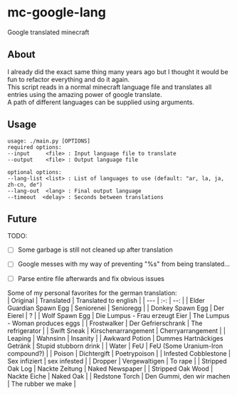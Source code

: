 # mc-google-lang
Google translated minecraft  

## About  

I already did the exact same thing many years ago but I thought it would be fun to refactor everything and do it again.  
This script reads in a normal minecraft language file and translates all entries using the amazing power of google translate.  
A path of different languages can be supplied using arguments.  

## Usage  

```
usage: ./main.py [OPTIONS]  
required options:  
--input     <file> : Input language file to translate  
--output    <file> : Output language file  

optional options:  
--lang-list <list> : List of languages to use (default: "ar, la, ja, zh-cn, de")  
--lang-out  <lang> : Final output language  
--timeout  <delay> : Seconds between translations  
```

## Future  

TODO:  
- [ ] Some garbage is still not cleaned up after translation
- [ ] Google messes with my way of preventing "%s" from being translated...
- [ ] Parse entire file afterwards and fix obvious issues  



Some of my personal favorites for the german translation:  
| Original | Translated | Translated to english |
| --- | :-: | --: |
| Elder Guardian Spawn Egg | Seniorenei | Senioregg |
| Donkey Spawn Egg | Der Eierel | ? |
| Wolf Spawn Egg | Die Lumpus - Frau erzeugt Eier | The Lumpus - Woman produces eggs |
| Frostwalker | Der Gefrierschrank | The refrigerator |
| Swift Sneak | Kirschenarrangement | Cherryarrangement |
| Leaping | Wahnsinn | Insanity |
| Awkward Potion | Dummes Hartnäckiges Getränk | Stupid stubborn drink |
| Water | FeU | FeU (Some Uranium-Iron compound?) |
| Poison | Dichtergift | Poetrypoison |
| Infested Cobblestone | Sex infiziert | sex infested |
| Dropper | Vergewaltigen | To rape |
| Stripped Oak Log | Nackte Zeitung | Naked Newspaper |
| Stripped Oak Wood | Nackte Eiche | Naked Oak |
| Redstone Torch | Den Gummi, den wir machen | The rubber we make |
